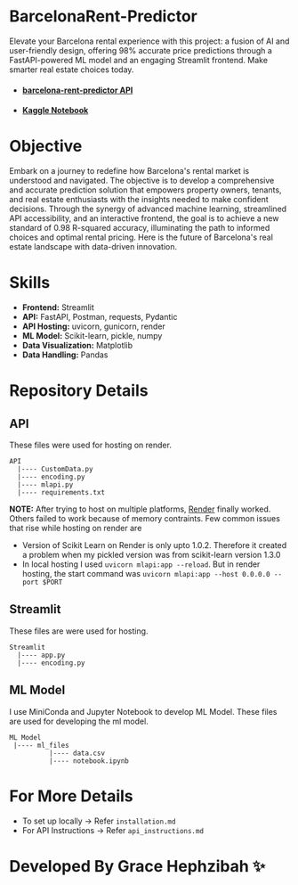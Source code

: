 # BarcelonaRent-Predictor
Elevate your Barcelona rental experience with this project: a fusion of AI and user-friendly design, offering 98% accurate 
price predictions through a FastAPI-powered ML model and an engaging Streamlit frontend. Make smarter real estate choices today.
- #### <a href = "https://barcelona-rent-predictor.onrender.com"> barcelona-rent-predictor API </a>
- #### <a href = "https://www.kaggle.com/code/gracehephzibahm/prediction-of-rent-prices-in-barcelona"> Kaggle Notebook </a>

# Objective 
Embark on a journey to redefine how Barcelona's rental market is understood and navigated. The objective is to develop a comprehensive and accurate 
prediction solution that empowers property owners, tenants, and real estate enthusiasts with the insights needed to make confident decisions. Through 
the synergy of advanced machine learning, streamlined API accessibility, and an interactive frontend, the goal is to achieve a new standard of 0.98 
R-squared accuracy, illuminating the path to informed choices and optimal rental pricing. Here is the future of Barcelona's real estate 
landscape with data-driven innovation.

# Skills
- **Frontend:** Streamlit
- **API:** FastAPI, Postman, requests, Pydantic
- **API Hosting:** uvicorn, gunicorn, render
- **ML Model:** Scikit-learn, pickle, numpy
- **Data Visualization:** Matplotlib
- **Data Handling:** Pandas

# Repository Details
## API
These files were used for hosting on render. 
```
API
  |---- CustomData.py
  |---- encoding.py
  |---- mlapi.py
  |---- requirements.txt
```
**NOTE:**
After trying to host on multiple platforms, <a href = "https://render.com/">Render</a> finally worked. 
Others failed to work because of memory contraints.
Few common issues that rise while hosting on render are

- Version of Scikit Learn on Render is only upto 1.0.2. Therefore it created a problem when my pickled version was from scikit-learn version 1.3.0
- In local hosting I used ```uvicorn mlapi:app --reload```. But in render hosting, the start command was ```uvicorn mlapi:app --host 0.0.0.0 --port $PORT```

## Streamlit 
These files are were used for hosting. 
```
Streamlit
  |---- app.py
  |---- encoding.py
```

## ML Model 
I use MiniConda and Jupyter Notebook to develop ML Model. These files are used for developing the ml model.
```
ML Model
 |---- ml_files
          |---- data.csv
          |---- notebook.ipynb
```
# For More Details 
- To set up locally -> Refer ```installation.md```
- For API Instructions -> Refer ```api_instructions.md```

# Developed By Grace Hephzibah ✨
